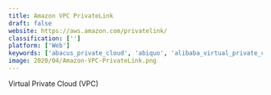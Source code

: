 ```yaml
---
title: Amazon VPC PrivateLink
draft: false 
website: https://aws.amazon.com/privatelink/
classification: ['']
platform: ['Web']
keywords: ['abacus_private_cloud', 'abiquo', 'alibaba_virtual_private_cloud', 'aptible', 'azure_information_protection', 'azure_virtual_network', 'cloudlock', 'contegix_managed_private_cloud', 'duo_security', 'google_apigee_sense', 'ibm_security_guardium', 'mypcbackup', 'nerdio', 'omnishield_by_mydigitalshield', 'rackspace_managed_private_cloud', 'spinbackup', 'symantec_storage_protection', 'vmware_vcloud_air', 'webtitan_web_filter']
image: 2020/04/Amazon-VPC-PrivateLink.png
---
```

Virtual Private Cloud (VPC)